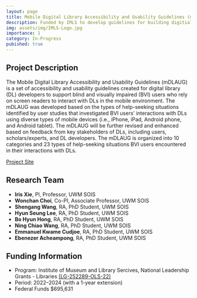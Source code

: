 ```yaml
---
layout: page
title: Mobile Digital Library Accessibility and Usability Guidelines (mDLAUG)
description: Funded by IMLS to develop guidelines for building digitial libraries for blind and visually impaired users. 2022–2024 (extended to 2025) ($695,631)
img: assets/img/IMLS-Logo.jpg
importance: 1
category: In-Progress
pubished: true
---
```


<h2>Project Description</h2>

The Mobile Digital Library Accessibility and Usability Guidelines (mDLAUG) is a set of accessibility and usability guidelines created for digital library (DL) developers to support blind and visually impaired (BVI) users who rely on screen readers to interact with DLs in the mobile environment. The mDLAUG was developed based on the types of help-seeking situations identified by user studies that investigated BVI users’ interactions with DLs using diverse types of mobile devices (i.e., iPhone, iPad, Android phone, and Android tablet). The mDLAUG will be further revised and enhanced based on feedback from key stakeholders of DLs, including users, scholars/experts, and DL developers. The mDLAUG is organized into 10 categories and 23 types of help-seeking situations BVI users encountered in their interactions with DLs.

<a href="https://sites.uwm.edu/mdlaug/home/" class="btn btn-primary" role="button" target="_blank">Project Site</a>

<h2>Research Team</h2>

- <b>Iris Xie</b>, PI, Professor, UWM SOIS
- <b>Wonchan Choi</b>, Co-PI, Associate Professor, UWM SOIS
- <b>Shengang Wang</b>, RA, PhD Student, UWM SOIS
- <b>Hyun Seung Lee</b>, RA, PhD Student, UWM SOIS
- <b>Bo Hyun Hong</b>, RA, PhD Student, UWM SOIS
- <b>Ning Chiao Wang</b>, RA, PhD Student, UWM SOIS
- <b>Emmanuel Kwame Cudjoe</b>, RA, PhD Student, UWM SOIS
- <b>Ebenezer Acheampong</b>, RA, PhD Student, UWM SOIS

<h2>Funding Information</h2>

- Program: Institute of Museum and Library Sercives, National Leadership Grants - Libraries <a href="https://www.imls.gov/grants/awarded/lg-252289-ols-22">(LG-252289-OLS-22)</a>
- Period: 2022–2024 (with a 1-year extension)
- Federal Funds $695,631
